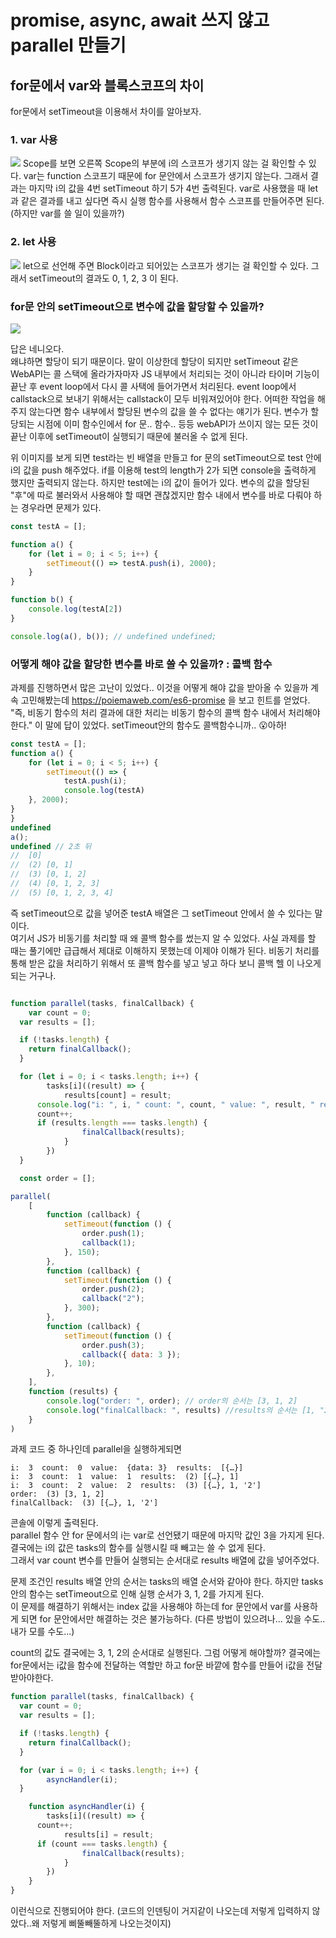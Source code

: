 # promise, async, await 쓰지 않고 parallel 만들기

## for문에서 var와 블록스코프의 차이
for문에서 setTimeout을 이용해서 차이를 알아보자.

### 1. var 사용
<img src="assets/220502_02.gif">  
Scope를 보면 오른쪽 Scope의 부분에 i의 스코프가 생기지 않는 걸 확인할 수 있다. var는 function 스코프기 때문에 for 문안에서 스코프가 생기지 않는다. 그래서 결과는 마지막 i의 값을 4번 setTimeout 하기 5가 4번 출력된다. var로 사용했을 때 let과 같은 결과를 내고 싶다면 즉시 실행 함수를 사용해서 함수 스코프를 만들어주면 된다. (하지만 var를 쓸 일이 있을까?)

### 2. let 사용
<img src="assets/220502_03.gif">  
let으로 선언해 주면 Block이라고 되어있는 스코프가 생기는 걸 확인할 수 있다.
그래서 setTimeout의 결과도 0, 1, 2, 3 이 된다.

### for문 안의 setTimeout으로 변수에 값을 할당할 수 있을까? 
<img src="assets/220502_04.gif">  

답은 네니오다.  
왜냐하면 할당이 되기 때문이다. 말이 이상한데 할당이 되지만 setTimeout 같은 WebAPI는 콜 스택에 올라가자마자 JS 내부에서 처리되는 것이 아니라 타이머 기능이 끝난 후 event loop에서 다시 콜 사택에 들어가면서 처리된다. event loop에서 callstack으로 보내기 위해서는 callstack이 모두 비워져있어야 한다. 어떠한 작업을 해주지 않는다면 함수 내부에서 할당된 변수의 값을 쓸 수 없다는 얘기가 된다. 변수가 할당되는 시점에 이미 함수인에서 for 문.. 함수.. 등등 webAPI가 쓰이지 않는 모든 것이 끝난 이후에 setTimeout이 실행되기 때문에 불러올 수 없게 된다.

위 이미지를 보게 되면 test라는 빈 배열을 만들고 for 문의 setTimeout으로 test 안에 i의 값을 push 해주었다.
if를 이용해 test의 length가 2가 되면 console을 출력하게 했지만 출력되지 않는다. 하지만 test에는 i의 값이 들어가 있다. 변수의 값을 할당된 "후"에 따로 불러와서 사용해야 할 때면 괜찮겠지만 함수 내에서 변수를 바로 다뤄야 하는 경우라면 문제가 있다.

```js
const testA = [];

function a() {
    for (let i = 0; i < 5; i++) {
        setTimeout(() => testA.push(i), 2000);
    }
}

function b() {
    console.log(testA[2])
}

console.log(a(), b()); // undefined undefined;
```
### 어떻게 해야 값을 할당한 변수를 바로 쓸 수 있을까? : 콜백 함수
과제를 진행하면서 많은 고난이 있었다.. 이것을 어떻게 해야 값을 받아올 수 있을까 계속 고민해봤는데 <https://poiemaweb.com/es6-promise> 을 보고 힌트를 얻었다.
"즉, 비동기 함수의 처리 결과에 대한 처리는 비동기 함수의 콜백 함수 내에서 처리해야 한다." 이 말에 답이 있었다. setTimeout안의 함수도 콜백함수니까.. 😮아하!

```js
const testA = [];
function a() {
    for (let i = 0; i < 5; i++) {
        setTimeout(() => {
            testA.push(i);
            console.log(testA)
    }, 2000);
}
}
undefined
a();
undefined // 2초 뒤
//  [0]
//  (2) [0, 1]
//  (3) [0, 1, 2]
//  (4) [0, 1, 2, 3]
//  (5) [0, 1, 2, 3, 4]
```
즉 setTimeout으로 값을 넣어준 testA 배열은 그 setTimeout 안에서 쓸 수 있다는 말이다.  
여기서 JS가 비동기를 처리할 때 왜 콜백 함수를 썼는지 알 수 있었다. 사실 과제를 할 때는 풀기에만 급급해서 제대로 이해하지 못했는데 이제야 이해가 된다.
비동기 처리를 통해 받은 값을 처리하기 위해서 또 콜백 함수를 넣고 넣고 하다 보니 콜백 헬 이 나오게 되는 거구나.


```js

function parallel(tasks, finalCallback) {
	var count = 0;
  var results = [];

  if (!tasks.length) {
    return finalCallback();
  }

  for (let i = 0; i < tasks.length; i++) {
		tasks[i]((result) => {
			results[count] = result;
      console.log("i: ", i, " count: ", count, " value: ", result, " results: ", results)
      count++;
      if (results.length === tasks.length) {
				finalCallback(results);
			}
		})
  }

  const order = [];

parallel(
	[
		function (callback) {
			setTimeout(function () {
				order.push(1);
				callback(1);
			}, 150);
		},
		function (callback) {
			setTimeout(function () {
				order.push(2);
				callback("2");
			}, 300);
		},
		function (callback) {
			setTimeout(function () {
				order.push(3);
				callback({ data: 3 });
			}, 10);
		},
	],
	function (results) {
		console.log("order: ", order); // order의 순서는 [3, 1, 2]
		console.log("finalCallback: ", results) //results의 순서는 [1, "2", { data: 3 }]
	}
)
```
과제 코드 중 하나인데 parallel을 실행하게되면 
```
i:  3  count:  0  value:  {data: 3}  results:  [{…}]
i:  3  count:  1  value:  1  results:  (2) [{…}, 1]
i:  3  count:  2  value:  2  results:  (3) [{…}, 1, '2']
order:  (3) [3, 1, 2]
finalCallback:  (3) [{…}, 1, '2']
```
콘솔에 이렇게 출력된다.  
parallel 함수 안 for 문에서의 i는 var로 선언됐기 때문에 마지막 값인 3을 가지게 된다. 결국에는 i의 값은 tasks의 함수를 실행시킬 때 빼고는 쓸 수 없게 된다.  
그래서 var count 변수를 만들어 실행되는 순서대로 results 배열에 값을 넣어주었다.  

문제 조건인 results 배열 안의 순서는 tasks의 배열 순서와 같아야 한다. 하지만 tasks 안의 함수는 setTimeout으로 인해 실행 순서가 3, 1, 2를 가지게 된다.  
이 문제를 해결하기 위해서는 index 값을 사용해야 하는데 for 문안에서 var를 사용하게 되면 for 문안에서만 해결하는 것은 불가능하다. (다른 방법이 있으려나... 있을 수도.. 내가 모를 수도...)

count의 값도 결국에는 3, 1, 2의 순서대로 실행된다. 그럼 어떻게 해야할까? 결국에는 for문에서는 i값을 함수에 전달하는 역할만 하고 for문 바깥에 함수를 만들어 i값을 전달 받아야한다.

```js
function parallel(tasks, finalCallback) {
  var count = 0;
  var results = [];

  if (!tasks.length) {
    return finalCallback();
  }

  for (var i = 0; i < tasks.length; i++) {
		asyncHandler(i);
  }

	function asyncHandler(i) {
		tasks[i]((result) => {
      count++;
			results[i] = result;
      if (count === tasks.length) {
				finalCallback(results);
			}
		})
	}
}
```
이런식으로 진행되어야 한다. (코드의 인덴팅이 거지같이 나오는데 저렇게 입력하지 않았다..왜 저렇게 삐뚤빼뚤하게 나오는것이지)